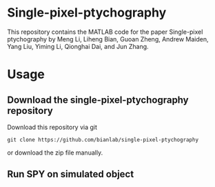 # Single-pixel-ptychography
This repository contains the MATLAB code for the paper Single-pixel ptychography by Meng Li, Liheng Bian, Guoan Zheng, Andrew Maiden, Yang Liu, Yiming Li, Qionghai Dai, and Jun Zhang. 


# Usage

## Download the single-pixel-ptychography repository

Download this repository via git

    git clone https://github.com/bianlab/single-pixel-ptychography

or download the zip file manually.

## Run SPY on simulated object
